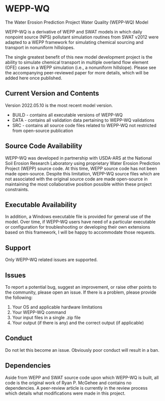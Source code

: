 # WEPP-WQ
The Water Erosion Prediction Project Water Quality (WEPP-WQ) Model

WEPP-WQ is a derivative of WEPP and SWAT models in which daily nonpoint source (NPS) pollutant simulation routines from SWAT v2012 were adapted to a WEPP framework for simulating chemical sourcing and transport in nonuniform hillslopes.

The single greatest benefit of this new model development project is the ability to simulate chemical transport in multiple overland flow element (OFE) cases in a WEPP simulation (i.e., a nonuniform hillslope). Please see the accompanying peer-reviewed paper for more details, which will be added here once published.

## Current Version and Contents
Version 2022.05.10 is the most recent model version.
+ BUILD - contains all executable versions of WEPP-WQ
+ DATA - contains all validation data pertaining to WEPP-WQ validations
+ SRC - contains all source code files related to WEPP-WQ not restricted from open-source publication

## Source Code Availability
WEPP-WQ was developed in partnership with USDA-ARS at the National Soil Erosion Research Laboratory using proprietary Water Erosion Prediction Project (WEPP) source code. At this time, WEPP source code has not been made open-source. Despite this limitation, WEPP-WQ source files which are not associated with the original source code are made open-source in maintaining the most collaborative position possible within these project constraints.

## Executable Availability
In addition, a Windows executable file is provided for general use of the model. Over time, if WEPP-WQ users have need of a particular executable or configuration for troubleshooting or developing their own extensions based on this framework, I will be happy to accommodate those requests.

## Support
Only WEPP-WQ related issues are supported.

## Issues
To report a potential bug, suggest an improvement, or raise other points to the community, please open an issue. If there is a problem, please provide the following:
1. Your OS and applicable hardware limitations
2. Your WEPP-WQ command
3. Your input files in a single .zip file
5. Your output (if there is any) and the correct output (if applicable)

## Conduct
Do not let this become an issue. Obviously poor conduct will result in a ban.

## Dependencies
Aside from WEPP and SWAT source code upon which WEPP-WQ is built, all code is the original work of Ryan P. McGehee and contains no dependencies. A peer-review article is currently in the review process which details what modifications were made in this project.
